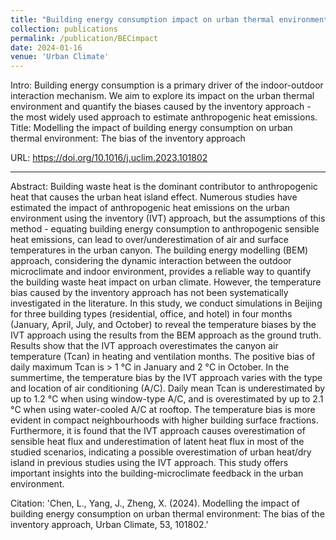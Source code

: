 ```yaml
---
title: "Building energy consumption impact on urban thermal environment"
collection: publications
permalink: /publication/BECimpact
date: 2024-01-16
venue: 'Urban Climate'
---
```


Intro:  Building energy consumption is a primary driver of the indoor-outdoor interaction mechanism. We aim to explore its impact on the urban thermal environment and quantify the biases caused by the inventory approach - the most widely used approach to estimate anthropogenic heat emissions. 
Title: 
Modelling the impact of building energy consumption on urban thermal environment: The bias of the inventory approach

URL: 
https://doi.org/10.1016/j.uclim.2023.101802

<hr>

Abstract:
Building waste heat is the dominant contributor to anthropogenic heat that causes the urban heat island effect. Numerous studies have estimated the impact of anthropogenic heat emissions on the urban environment using the inventory (IVT) approach, but the assumptions of this method - equating building energy consumption to anthropogenic sensible heat emissions, can lead to over/underestimation of air and surface temperatures in the urban canyon. The building energy modelling (BEM) approach, considering the dynamic interaction between the outdoor microclimate and indoor environment, provides a reliable way to quantify the building waste heat impact on urban climate. However, the temperature bias caused by the inventory approach has not been systematically investigated in the literature. In this study, we conduct simulations in Beijing for three building types (residential, office, and hotel) in four months (January, April, July, and October) to reveal the temperature biases by the IVT approach using the results from the BEM approach as the ground truth. Results show that the IVT approach overestimates the canyon air temperature (Tcan) in heating and ventilation months. The positive bias of daily maximum Tcan is > 1 °С in January and 2 °С in October. In the summertime, the temperature bias by the IVT approach varies with the type and location of air conditioning (A/C). Daily mean Tcan is underestimated by up to 1.2 °С when using window-type A/C, and is overestimated by up to 2.1 °С when using water-cooled A/C at rooftop. The temperature bias is more evident in compact neighbourhoods with higher building surface fractions. Furthermore, it is found that the IVT approach causes overestimation of sensible heat flux and underestimation of latent heat flux in most of the studied scenarios, indicating a possible overestimation of urban heat/dry island in previous studies using the IVT approach. This study offers important insights into the building-microclimate feedback in the urban environment.   

Citation: 'Chen, L., Yang, J., Zheng, X. (2024). Modelling the impact of building energy consumption on urban thermal environment: The bias of the inventory approach, Urban Climate, 53, 101802.'




